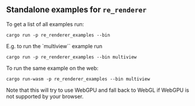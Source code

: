 Standalone examples for `re_renderer`
-----------------------------------------------

To get a list of all examples run:
```
cargo run -p re_renderer_examples --bin
```

E.g. to run the `multiview`` example run
```
cargo run -p re_renderer_examples --bin multiview
```


To run the same example on the web:
```
cargo run-wasm -p re_renderer_examples --bin multiview
```
Note that this will try to use WebGPU and fall back to WebGL if WebGPU is not supported by your browser.
